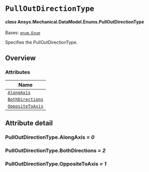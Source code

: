 # `PullOutDirectionType`

<a id="ansys.mechanical.stubs.v242.Ansys.Mechanical.DataModel.Enums.PullOutDirectionType"></a>

#### *class* Ansys.Mechanical.DataModel.Enums.PullOutDirectionType

Bases: [`enum.Enum`](https://docs.python.org/3/library/enum.html#enum.Enum)

Specifies the PullOutDirectionType.

<!-- !! processed by numpydoc !! -->

<a id="overview"></a>

## Overview

### Attributes

| Name |
| ---------------------------------------------------------- |
| [`AlongAxis`](#PullOutDirectionType.AlongAxis) |
| [`BothDirections`](#PullOutDirectionType.BothDirections) |
| [`OppositeToAxis`](#PullOutDirectionType.OppositeToAxis) |

<a id="attribute-detail"></a>

## Attribute detail

<a id="PullOutDirectionType.AlongAxis"></a>

### PullOutDirectionType.AlongAxis *= 0*

<a id="PullOutDirectionType.BothDirections"></a>

### PullOutDirectionType.BothDirections *= 2*

<a id="PullOutDirectionType.OppositeToAxis"></a>

### PullOutDirectionType.OppositeToAxis *= 1*


